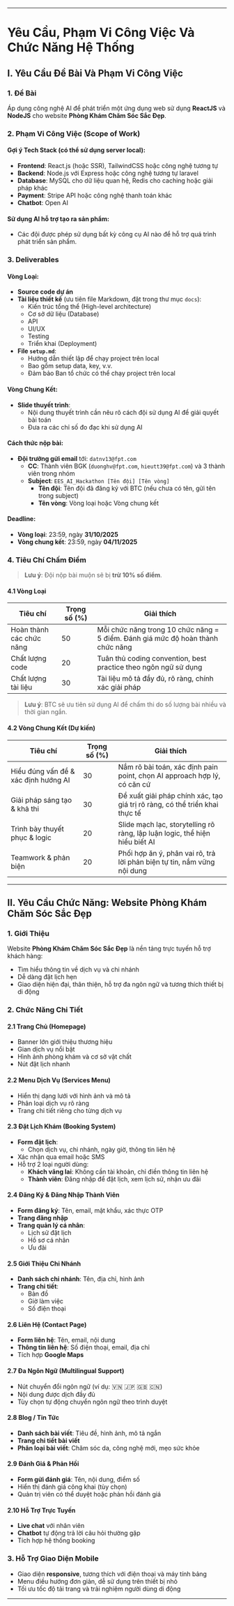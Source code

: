 
---

# Yêu Cầu, Phạm Vi Công Việc Và Chức Năng Hệ Thống

## I. Yêu Cầu Đề Bài Và Phạm Vi Công Việc

### 1. Đề Bài
Áp dụng công nghệ AI để phát triển một ứng dụng web sử dụng **ReactJS** và **NodeJS** cho website **Phòng Khám Chăm Sóc Sắc Đẹp**.

### 2. Phạm Vi Công Việc (Scope of Work)

#### Gợi ý Tech Stack (có thể sử dụng server local):
- **Frontend**: React.js (hoặc SSR), TailwindCSS hoặc công nghệ tương tự
- **Backend**: Node.js với Express hoặc công nghệ tương tự laravel
- **Database**: MySQL cho dữ liệu quan hệ, Redis cho caching hoặc giải pháp khác
- **Payment**: Stripe API hoặc công nghệ thanh toán khác
- **Chatbot**: Open AI

#### Sử dụng AI hỗ trợ tạo ra sản phẩm:
- Các đội được phép sử dụng bất kỳ công cụ AI nào để hỗ trợ quá trình phát triển sản phẩm.

### 3. Deliverables

#### Vòng Loại:
- **Source code dự án**
- **Tài liệu thiết kế** (ưu tiên file Markdown, đặt trong thư mục `docs`):
  - Kiến trúc tổng thể (High-level architecture)
  - Cơ sở dữ liệu (Database)
  - API
  - UI/UX
  - Testing
  - Triển khai (Deployment)
- **File `setup.md`**:
  - Hướng dẫn thiết lập để chạy project trên local
  - Bao gồm setup data, key, v.v.
  - Đảm bảo Ban tổ chức có thể chạy project trên local

#### Vòng Chung Kết:
- **Slide thuyết trình**:
  - Nội dung thuyết trình cần nêu rõ cách đội sử dụng AI để giải quyết bài toán
  - Đưa ra các chỉ số đo đạc khi sử dụng AI

#### Cách thức nộp bài:
- **Đội trưởng gửi email** tới: `datnv13@fpt.com`
  - **CC**: Thành viên BGK (`duonghv@fpt.com`, `hieutt39@fpt.com`) và 3 thành viên trong nhóm
  - **Subject**: `EES_AI_Hackathon [Tên đội] [Tên vòng]`
    - **Tên đội**: Tên đội đã đăng ký với BTC (nếu chưa có tên, gửi tên trong subject)
    - **Tên vòng**: Vòng loại hoặc Vòng chung kết

#### Deadline:
- **Vòng loại**: 23:59, ngày **31/10/2025**
- **Vòng chung kết**: 23:59, ngày **04/11/2025**

### 4. Tiêu Chí Chấm Điểm
> **Lưu ý**: Đội nộp bài muộn sẽ bị **trừ 10% số điểm**.

#### 4.1 Vòng Loại
| **Tiêu chí**               | **Trọng số (%)** | **Giải thích**                                                                 |
|----------------------------|------------------|--------------------------------------------------------------------------------|
| Hoàn thành các chức năng   | 50               | Mỗi chức năng trong 10 chức năng = 5 điểm. Đánh giá mức độ hoàn thành chức năng |
| Chất lượng code            | 20               | Tuân thủ coding convention, best practice theo ngôn ngữ sử dụng                |
| Chất lượng tài liệu        | 30               | Tài liệu mô tả đầy đủ, rõ ràng, chính xác giải pháp                            |

> **Lưu ý**: BTC sẽ ưu tiên sử dụng AI để chấm thi do số lượng bài nhiều và thời gian ngắn.

#### 4.2 Vòng Chung Kết (Dự kiến)
| **Tiêu chí**                           | **Trọng số (%)** | **Giải thích**                                                                 |
|----------------------------------------|------------------|--------------------------------------------------------------------------------|
| Hiểu đúng vấn đề & xác định hướng AI   | 30               | Nắm rõ bài toán, xác định pain point, chọn AI approach hợp lý, có căn cứ       |
| Giải pháp sáng tạo & khả thi           | 30               | Đề xuất giải pháp chính xác, tạo giá trị rõ ràng, có thể triển khai thực tế    |
| Trình bày thuyết phục & logic          | 20               | Slide mạch lạc, storytelling rõ ràng, lập luận logic, thể hiện hiểu biết AI    |
| Teamwork & phản biện                   | 20               | Phối hợp ăn ý, phân vai rõ, trả lời phản biện tự tin, nắm vững nội dung        |

---

## II. Yêu Cầu Chức Năng: Website Phòng Khám Chăm Sóc Sắc Đẹp

### 1. Giới Thiệu
Website **Phòng Khám Chăm Sóc Sắc Đẹp** là nền tảng trực tuyến hỗ trợ khách hàng:
- Tìm hiểu thông tin về dịch vụ và chi nhánh
- Dễ dàng đặt lịch hẹn
- Giao diện hiện đại, thân thiện, hỗ trợ đa ngôn ngữ và tương thích thiết bị di động

### 2. Chức Năng Chi Tiết

#### 2.1 Trang Chủ (Homepage)
- Banner lớn giới thiệu thương hiệu
- Gian dịch vụ nổi bật
- Hình ảnh phòng khám và cơ sở vật chất
- Nút đặt lịch nhanh

#### 2.2 Menu Dịch Vụ (Services Menu)
- Hiển thị dạng lưới với hình ảnh và mô tả
- Phân loại dịch vụ rõ ràng
- Trang chi tiết riêng cho từng dịch vụ

#### 2.3 Đặt Lịch Khám (Booking System)
- **Form đặt lịch**:
  - Chọn dịch vụ, chi nhánh, ngày giờ, thông tin liên hệ
- Xác nhận qua email hoặc SMS
- Hỗ trợ 2 loại người dùng:
  - **Khách vãng lai**: Không cần tài khoản, chỉ điền thông tin liên hệ
  - **Thành viên**: Đăng nhập để đặt lịch, xem lịch sử, nhận ưu đãi

#### 2.4 Đăng Ký & Đăng Nhập Thành Viên
- **Form đăng ký**: Tên, email, mật khẩu, xác thực OTP
- **Trang đăng nhập**
- **Trang quản lý cá nhân**:
  - Lịch sử đặt lịch
  - Hồ sơ cá nhân
  - Ưu đãi

#### 2.5 Giới Thiệu Chi Nhánh
- **Danh sách chi nhánh**: Tên, địa chỉ, hình ảnh
- **Trang chi tiết**:
  - Bản đồ
  - Giờ làm việc
  - Số điện thoại

#### 2.6 Liên Hệ (Contact Page)
- **Form liên hệ**: Tên, email, nội dung
- **Thông tin liên hệ**: Số điện thoại, email, địa chỉ
- Tích hợp **Google Maps**

#### 2.7 Đa Ngôn Ngữ (Multilingual Support)
- Nút chuyển đổi ngôn ngữ (ví dụ: 🇻🇳 🇯🇵 🇬🇧 🇨🇳)
- Nội dung được dịch đầy đủ
- Tùy chọn tự động chuyển ngôn ngữ theo trình duyệt

#### 2.8 Blog / Tin Tức
- **Danh sách bài viết**: Tiêu đề, hình ảnh, mô tả ngắn
- **Trang chi tiết bài viết**
- **Phân loại bài viết**: Chăm sóc da, công nghệ mới, mẹo sức khỏe

#### 2.9 Đánh Giá & Phản Hồi
- **Form gửi đánh giá**: Tên, nội dung, điểm số
- Hiển thị đánh giá công khai (tùy chọn)
- Quản trị viên có thể duyệt hoặc phản hồi đánh giá

#### 2.10 Hỗ Trợ Trực Tuyến
- **Live chat** với nhân viên
- **Chatbot** tự động trả lời câu hỏi thường gặp
- Tích hợp hệ thống booking

### 3. Hỗ Trợ Giao Diện Mobile
- Giao diện **responsive**, tương thích với điện thoại và máy tính bảng
- Menu điều hướng đơn giản, dễ sử dụng trên thiết bị nhỏ
- Tối ưu tốc độ tải trang và trải nghiệm người dùng di động

---

